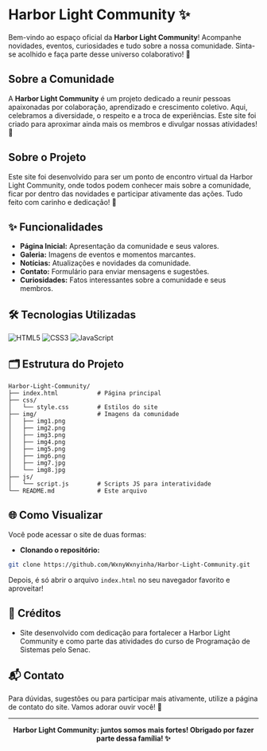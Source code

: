 # Harbor Light Community ✨

Bem-vindo ao espaço oficial da **Harbor Light Community**!
Acompanhe novidades, eventos, curiosidades e tudo sobre a nossa comunidade. Sinta-se acolhido e faça parte desse universo colaborativo! 🌟


## Sobre a Comunidade

A **Harbor Light Community** é um projeto dedicado a reunir pessoas apaixonadas por colaboração, aprendizado e crescimento coletivo. Aqui, celebramos a diversidade, o respeito e a troca de experiências. Este site foi criado para aproximar ainda mais os membros e divulgar nossas atividades! 🚀


## Sobre o Projeto
Este site foi desenvolvido para ser um ponto de encontro virtual da Harbor Light Community, onde todos podem conhecer mais sobre a comunidade, ficar por dentro das novidades e participar ativamente das ações. Tudo feito com carinho e dedicação! 🤝


## ✨ Funcionalidades
- **Página Inicial:** Apresentação da comunidade e seus valores.
- **Galeria:** Imagens de eventos e momentos marcantes.
- **Notícias:** Atualizações e novidades da comunidade.
- **Contato:** Formulário para enviar mensagens e sugestões.
- **Curiosidades:** Fatos interessantes sobre a comunidade e seus membros.


## 🛠️ Tecnologias Utilizadas

![HTML5](https://img.shields.io/badge/HTML5-E34F26?style=for-the-badge&logo=html5&logoColor=fff)
![CSS3](https://img.shields.io/badge/CSS3-1572B6?style=for-the-badge&logo=css3&logoColor=fff)
![JavaScript](https://img.shields.io/badge/JavaScript-F7DF1E?style=for-the-badge&logo=javascript&logoColor=222)


## 🗂️ Estrutura do Projeto

```
Harbor-Light-Community/
├── index.html           # Página principal
├── css/
│   └── style.css        # Estilos do site
├── img/                 # Imagens da comunidade
│   ├── img1.png
│   ├── img2.png
│   ├── img3.png
│   ├── img4.png
│   ├── img5.png
│   ├── img6.png
│   ├── img7.jpg
│   └── img8.jpg
├── js/
│   └── script.js        # Scripts JS para interatividade
└── README.md            # Este arquivo
```


## 🌐 Como Visualizar

Você pode acessar o site de duas formas:

- **Clonando o repositório:**

```bash
git clone https://github.com/WxnyWxnyinha/Harbor-Light-Community.git
```
Depois, é só abrir o arquivo `index.html` no seu navegador favorito e aproveitar!


## 🎀 Créditos

- Site desenvolvido com dedicação para fortalecer a Harbor Light Community e como parte das atividades do curso de Programação de Sistemas pelo Senac.


## 📬 Contato
Para dúvidas, sugestões ou para participar mais ativamente, utilize a página de contato do site. Vamos adorar ouvir você! 💌


---
<div align="center">
	<b>Harbor Light Community: juntos somos mais fortes! Obrigado por fazer parte dessa família! ✨</b>
</div>